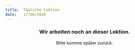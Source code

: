 ```yaml
---
title:  Tägliche Lektion
date:   17/08/2020
---
```


### <center>Wir arbeiten noch an dieser Lektion.</center>
<center>Bitte komme später zurück.</center>